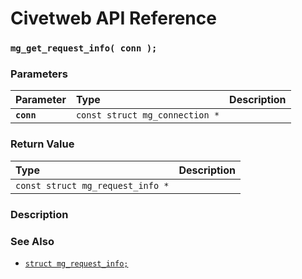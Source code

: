 # Civetweb API Reference

### `mg_get_request_info( conn );`

### Parameters

| Parameter | Type | Description |
| :--- | :--- | :--- |
|**`conn`**|`const struct mg_connection *`||

### Return Value

| Type | Description |
| :--- | :--- |
|`const struct mg_request_info *`||

### Description

### See Also

* [`struct mg_request_info;`](mg_request_info.md)

